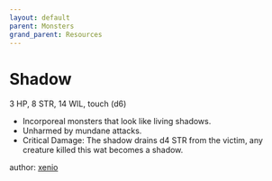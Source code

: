```yaml
---
layout: default
parent: Monsters
grand_parent: Resources
---
```

# Shadow
3 HP, 8 STR, 14 WIL, touch (d6) 
-   Incorporeal monsters that look like living shadows.
-   Unharmed by mundane attacks.
-   Critical Damage: The shadow drains d4 STR from the victim, any
    creature killed this wat becomes a shadow.

author: [xenio](https://xenioinabottle.blogspot.com)
